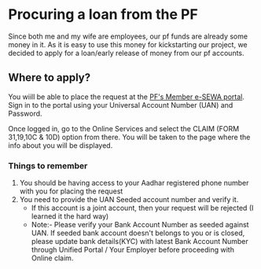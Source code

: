 # Procuring a loan from the PF
Since both me and my wife are employees, our pf funds are already some money in it. As it is easy to use this money for kickstarting our project, we decided to apply for a loan/early release of money from our pf accounts.

## Where to apply?
You wiill be able to place the request at the [PF's Member e-SEWA portal](https://unifiedportal-mem.epfindia.gov.in/memberinterface/). Sign in to the portal using your Universal Account Number (UAN) and Password. 

Once logged in, go to the Online Services and select the CLAIM (FORM 31,19,10C & 10D) option from there. You will be taken to the page where the info about you will be displayed.

### Things to remember
1. You should be having access to your Aadhar registered phone number with you for placing the request
1. You need to provide the UAN Seeded account number and verify it. 
    * If this account is a joint account, then your request will be rejected (I learned it the hard way)
    * Note:- Please verify your Bank Account Number as seeded against UAN. If seeded bank account doesn't belongs to you or is closed, please update bank details(KYC) with latest Bank Account Number through Unified Portal / Your Employer before proceeding with Online claim.